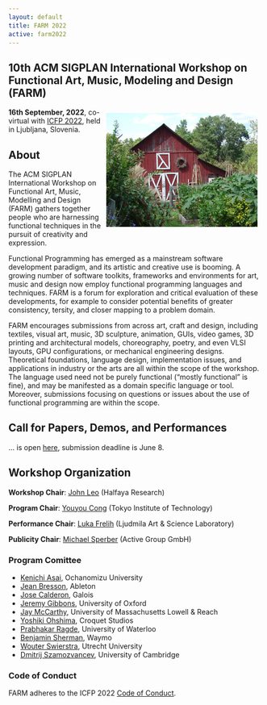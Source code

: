 ```yaml
---
layout: default
title: FARM 2022
active: farm2022
---
```


## 10th ACM SIGPLAN International Workshop on Functional Art, Music, Modeling and Design (FARM)

<img src="/files/farm-lambda-small.jpg" style="float: right; margin: 10px;" />

**16th September, 2022**, co-virtual with
[ICFP 2022](https://icfp22.sigplan.org/), held in Ljubljana, Slovenia.

## About

The ACM SIGPLAN International Workshop on Functional Art, Music,
Modelling and Design (FARM) gathers together people who are harnessing
functional techniques in the pursuit of creativity and expression.

Functional Programming has emerged as a mainstream software
development paradigm, and its artistic and creative use is booming. A
growing number of software toolkits, frameworks and environments for
art, music and design now employ functional programming languages and
techniques. FARM is a forum for exploration and critical evaluation of
these developments, for example to consider potential benefits of
greater consistency, tersity, and closer mapping to a problem domain.

FARM encourages submissions from across art, craft and design,
including textiles, visual art, music, 3D sculpture, animation, GUIs,
video games, 3D printing and architectural models, choreography,
poetry, and even VLSI layouts, GPU configurations, or mechanical
engineering designs. Theoretical foundations, language design,
implementation issues, and applications in industry or the arts are
all within the scope of the workshop. The language used need not be
purely functional (“mostly functional” is fine), and may be manifested
as a domain specific language or tool. Moreover, submissions focusing
on questions or issues about the use of functional programming are
within the scope.

## Call for Papers, Demos, and Performances

... is open [here](cfp.html), submission deadline is June 8.

## Workshop Organization

**Workshop Chair**: [John Leo](http://www.halfaya.org/leo/) (Halfaya Research)

**Program Chair**: [Youyou Cong](https://prg.is.titech.ac.jp/people/cong/) (Tokyo Institute of Technology)

**Performance Chair**: [Luka Frelih](https://wiki.ljudmila.org/Luka_Frelih_CV) (Ljudmila Art & Science Laboratory)

**Publicity Chair**: [Michael Sperber](https://www.deinprogramm.de/sperber/) (Active Group GmbH)

### Program Comittee

- [Kenichi Asai](http://pllab.is.ocha.ac.jp/~asai/), Ochanomizu
  University
- [Jean Bresson](https://j-bresson.github.io/), Ableton
- [Jose Calderon](http://jmct.cc/), Galois
- [Jeremy Gibbons](http://www.cs.ox.ac.uk/jeremy.gibbons/), University
  of Oxford
- [Jay McCarthy](https://jeapostrophe.github.io/), University of
  Massachusetts Lowell & Reach
- [Yoshiki Ohshima](https://tinlizzie.org/ohshima), Croquet Studios
- [Prabhakar Ragde](https://cs.uwaterloo.ca/~plragde/), University of
  Waterloo
- [Benjamin Sherman](http://www.ben-sherman.net/), Waymo
- [Wouter Swierstra](http://www.staff.science.uu.nl/~swier004),
  Utrecht University
- [Dmitrij Szamozvancev](https://www.cl.cam.ac.uk/~ds709/), University of Cambridge

### Code of Conduct

FARM adheres to the ICFP 2022
[Code of Conduct](https://icfp22.sigplan.org/attending/code-of-conduct).
